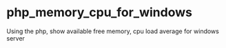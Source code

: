 # php_memory_cpu_for_windows
Using the php, show available free memory, cpu load average for windows server
